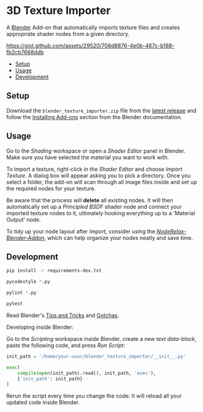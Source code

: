 # 3D Texture Importer

A [Blender](https://www.blender.org) Add-on that automatically imports texture files and creates appropriate shader nodes from a given directory.

https://gist.github.com/assets/29520/708d8876-4e0b-467c-b188-fb2cb7668ddb

- [Setup](#setup)
- [Usage](#usage)
- [Development](#development)

## Setup

Download the `blender_texture_importer.zip` file from the [latest release](https://github.com/gbaptista/blender_texture_importer/releases) and follow the [Installing Add-ons](https://docs.blender.org/manual/en/latest/editors/preferences/addons.html#installing-add-ons) section from the Blender documentation.

## Usage

Go to the _Shading_ workspace or open a _Shader Editor_ panel in Blender. Make sure you have selected the material you want to work with.

To import a texture, right-click in the _Shader Editor_ and choose _Import Texture_. A dialog box will appear asking you to pick a directory. Once you select a folder, the add-on will scan through all image files inside and set up the required nodes for your texture.

Be aware that the process will **delete** all existing nodes. It will then automatically set up a _Principled BSDF_ shader node and connect your imported texture nodes to it, ultimately hooking everything up to a 'Material Output' node.

To tidy up your node layout after import, consider using the [_NodeRelax-Blender-Addon_](https://github.com/specoolar/NodeRelax-Blender-Addon), which can help organize your nodes neatly and save time.

## Development

```sh
pip install -r requirements-dev.txt

pycodestyle *.py

pylint *.py

pytest
```

Read Blender's [Tips and Tricks](https://docs.blender.org/api/current/info_tips_and_tricks.html) and [Gotchas](https://docs.blender.org/api/current/info_gotcha.html).

Developing inside Blender:

Go to the _Scripting_ workspace inside Blender, create a new _text data-block_, paste the following code, and press _Run Script_:

```python
init_path = '/home/your-user/blender_texture_importer/__init__.py'

exec(
    compile(open(init_path).read(), init_path, 'exec'),
    {'init_path': init_path}
)
```

Rerun the script every time you change the code: It will reload all your updated code inside Blender.
